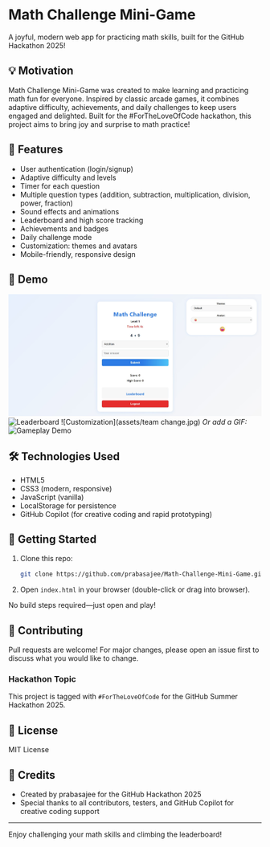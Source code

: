 # Math Challenge Mini-Game

A joyful, modern web app for practicing math skills, built for the GitHub Hackathon 2025!

## 💡 Motivation
Math Challenge Mini-Game was created to make learning and practicing math fun for everyone. Inspired by classic arcade games, it combines adaptive difficulty, achievements, and daily challenges to keep users engaged and delighted. Built for the #ForTheLoveOfCode hackathon, this project aims to bring joy and surprise to math practice!

## 🚀 Features
- User authentication (login/signup)
- Adaptive difficulty and levels
- Timer for each question
- Multiple question types (addition, subtraction, multiplication, division, power, fraction)
- Sound effects and animations
- Leaderboard and high score tracking
- Achievements and badges
- Daily challenge mode
- Customization: themes and avatars
- Mobile-friendly, responsive design

## 📸 Demo
![Game Screen](assets/game-screen.png)
![Leaderboard](assets/leaderboard.png)
![Customization](assets/team change.jpg)
*Or add a GIF:*
![Gameplay Demo](assets/gameplay-demo.gif)

## 🛠️ Technologies Used
- HTML5
- CSS3 (modern, responsive)
- JavaScript (vanilla)
- LocalStorage for persistence
- GitHub Copilot (for creative coding and rapid prototyping)

## 🏁 Getting Started
1. Clone this repo:
   ```sh
   git clone https://github.com/prabasajee/Math-Challenge-Mini-Game.git
   ```
2. Open `index.html` in your browser (double-click or drag into browser).

No build steps required—just open and play!

## 🤝 Contributing
Pull requests are welcome! For major changes, please open an issue first to discuss what you would like to change.

### Hackathon Topic
This project is tagged with `#ForTheLoveOfCode` for the GitHub Summer Hackathon 2025.

## 📄 License
MIT License

## 🙏 Credits
- Created by prabasajee for the GitHub Hackathon 2025
- Special thanks to all contributors, testers, and GitHub Copilot for creative coding support

---
Enjoy challenging your math skills and climbing the leaderboard!
